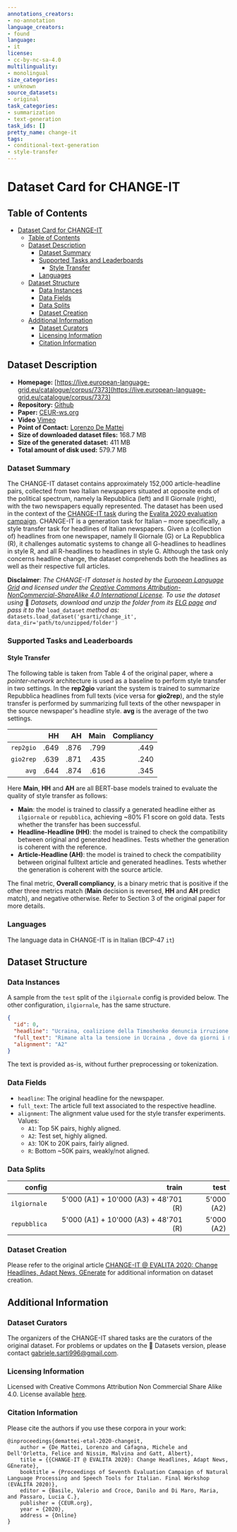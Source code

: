 ```yaml
---
annotations_creators:
- no-annotation
language_creators:
- found
language:
- it
license:
- cc-by-nc-sa-4.0
multilinguality:
- monolingual
size_categories:
- unknown
source_datasets:
- original
task_categories:
- summarization
- text-generation
task_ids: []
pretty_name: change-it
tags:
- conditional-text-generation
- style-transfer
---
```


# Dataset Card for CHANGE-IT

## Table of Contents

- [Dataset Card for CHANGE-IT](#dataset-card-for-change-it)
  - [Table of Contents](#table-of-contents)
  - [Dataset Description](#dataset-description)
    - [Dataset Summary](#dataset-summary)
    - [Supported Tasks and Leaderboards](#supported-tasks-and-leaderboards)
      - [Style Transfer](#style-transfer)
    - [Languages](#languages)
  - [Dataset Structure](#dataset-structure)
    - [Data Instances](#data-instances)
    - [Data Fields](#data-fields)
    - [Data Splits](#data-splits)
    - [Dataset Creation](#dataset-creation)
  - [Additional Information](#additional-information)
    - [Dataset Curators](#dataset-curators)
    - [Licensing Information](#licensing-information)
    - [Citation Information](#citation-information)

## Dataset Description

- **Homepage:** [https://live.european-language-grid.eu/catalogue/corpus/7373](https://live.european-language-grid.eu/catalogue/corpus/7373)
- **Repository:** [Github](https://github.com/michelecafagna26/CHANGE-IT)
- **Paper:** [CEUR-ws.org](http://ceur-ws.org/Vol-2765/paper169.pdf)
- **Video** [Vimeo](https://vimeo.com/484098874)
- **Point of Contact:** [Lorenzo De Mattei](lorenzo.demattei@gmail.com)
- **Size of downloaded dataset files:** 168.7 MB
- **Size of the generated dataset:** 411 MB
- **Total amount of disk used:** 579.7 MB

### Dataset Summary

The CHANGE-IT dataset contains approximately 152,000 article-headline pairs, collected from two Italian newspapers situated at opposite ends of the political spectrum, namely la Repubblica (left) and Il Giornale (right), with the two newspapers equally represented. The dataset has been used in the context 
of the [CHANGE-IT task](https://sites.google.com/view/change-it) during the [Evalita 2020 evaluation campaign](http://www.evalita.it/2020). CHANGE-IT is a generation task for Italian – more specifically, a style transfer task for headlines of Italian newspapers. Given a (collection of) headlines from one newspaper, namely Il Giornale (G) or La Repubblica (R), it challenges automatic systems to change all G-headlines to headlines in style R, and all R-headlines to headlines in style G. Although the task only concerns headline change, the dataset comprehends both the headlines as well as their respective full articles.

**Disclaimer**: *The CHANGE-IT dataset is hosted by the [European Language Grid](https://live.european-language-grid.eu/) and licensed under the [Creative Commons Attribution-NonCommercial-ShareAlike 4.0 International License](https://creativecommons.org/licenses/by-nc-sa/4.0/). To use the dataset using* 🤗 *Datasets, download and unzip the folder from its [ELG page](https://live.european-language-grid.eu/catalogue/corpus/7373) and pass it to the* `load_dataset` *method as:* `datasets.load_dataset('gsarti/change_it', data_dir='path/to/unzipped/folder')`

### Supported Tasks and Leaderboards

#### Style Transfer

The following table is taken from Table 4 of the original paper, where a *pointer-network* architecture is used as a baseline to perform style transfer in two settings. In the **rep2gio** variant the system is trained to summarize Repubblica headlines from full texts (vice versa for **gio2rep**), and the style transfer is performed by summarizing full texts of the other newspaper in the source newspaper's headline style. **avg** is the average of the two settings.

|         |  HH|  AH|Main|Compliancy|
|--------:|---:|---:|---:|---------:|
|`rep2gio`|.649|.876|.799|      .449|
|`gio2rep`|.639|.871|.435|      .240|
|    `avg`|.644|.874|.616|      .345|

Here **Main**, **HH** and **AH** are all BERT-base models trained to evaluate the quality of style transfer as follows:

- **Main**: the model is trained to classify a generated headline either as `ilgiornale` or `repubblica`, achieving ~80% F1 score on gold data. Tests whether the transfer has been successful.
- **Headline-Headline (HH)**: the model is trained to check the compatibility between original and generated headlines. Tests whether the generation is coherent with the reference.
- **Article-Headline (AH)**: the model is trained to check the compatibility between original fulltext article and generated headlines. Tests whether the generation is coherent with the source article.

The final metric, **Overall compliancy**, is a binary metric that is positive if the other three metrics match (**Main** decision is reversed, **HH** and **AH** predict match), and negative otherwise. Refer to Section 3 of the original paper for more details. 

### Languages

The language data in CHANGE-IT is in Italian (BCP-47 `it`)

## Dataset Structure

### Data Instances

A sample from the `test` split of the `ilgiornale` config is provided below. The other configuration, `ilgiornale`, has the same structure.

```json
{
  "id": 0,
  "headline": "Ucraina, coalizione della Timoshenko denuncia irruzione nella sede",
  "full_text": "Rimane alta la tensione in Ucraina , dove da giorni i manifestanti scendono in piazza per protestare contro la decisione del presidente Viktor Yanukovich, che ha deciso di congelare l'accordo di associazione con l'Unione Europea. Il momento è molto delicato. L'opposizione teme una repressione violenza della protesta, con le forze speciali che hanno costretto i manifestanti a Kiev ad allontanarsi dalla sede del governo, per ripiegare su piazza Indipendenza. Il leader d'opposizione Vitaly Klitschko ha invitato il presidente a non utilizzare la forza, se non vuole avere il sangue dei manifestanti sulle sue mani. Nel frattempo il presidente Yanukovich ha aperto alla possibilità di un dialogo, annunciando per domani un incontro con i suoi due predecessori, Leonid Kuchma e Viktor Yushchenko. Ieri un milioni di persone sono scese in piazza, scaduti i due giorni di ultimatum dati al governo per indire nuove elezioni, I manifestanti hanno rovesciato la grande statua di Lenin posta sul boulevard Shevchenko. Piazza Indipendenza (Maidan Nezalezhnosti) resta il punto più caldo della capitale. Qui sono state erette barricate davanti agli ingressi della metropolitana, nel tentativo di preparsi a un'azione della polizia, che al momento non ha però preso iniziative contro i dimostranti. In serata Batkivshcyna, la coalizione dell'ex premier Yulia Timoshenko , ha denunciato l'irruzione di almeno venti agenti della polizia antisommossa nel proprio quartier generale. Il portavoce della polizia, Olga Bilyk, ha smentito: \"Né la polizia di Kiev, né la Berkut - ha dichiarato - hanno condotto operazioni nella sede\".",
  "alignment": "A2"
}
```

The text is provided as-is, without further preprocessing or tokenization.

### Data Fields

- `headline`: The original headline for the newspaper.
- `full_text`: The article full text associated to the respective headline.
- `alignment`: The alignment value used for the style transfer experiments. Values:
  - `A1`: Top 5K pairs, highly aligned.
  - `A2`: Test set, highly aligned.
  - `A3`: 10K to 20K pairs, fairly aligned.
  - `R`: Bottom ~50K pairs, weakly/not aligned.

### Data Splits

|    config|                                 train|        test|
|---------:|-------------------------------------:|-----------:|
|`ilgiornale`|5'000 (A1) + 10'000 (A3) + 48'701 (R) | 5'000 (A2) |
|`repubblica`|5'000 (A1) + 10'000 (A3) + 48'701 (R) | 5'000 (A2) |

### Dataset Creation

Please refer to the original article [CHANGE-IT @ EVALITA 2020: Change Headlines, Adapt News, GEnerate](http://ceur-ws.org/Vol-2765/paper169.pdf) for additional information on dataset creation.

## Additional Information

### Dataset Curators

The organizers of the CHANGE-IT shared tasks are the curators of the original dataset. For problems or updates on the 🤗 Datasets version, please contact [gabriele.sarti996@gmail.com](mailto:gabriele.sarti996@gmail.com).

### Licensing Information

Licensed with Creative Commons Attribution Non Commercial Share Alike 4.0. License available [here](https://creativecommons.org/licenses/by-nc-sa/4.0/).

### Citation Information

Please cite the authors if you use these corpora in your work:

```
@inproceedings{demattei-etal-2020-changeit,
    author = {De Mattei, Lorenzo and Cafagna, Michele and Dell'Orletta, Felice and Nissim, Malvina and Gatt, Albert},
    title = {{CHANGE-IT @ EVALITA 2020}: Change Headlines, Adapt News, GEnerate},
    booktitle = {Proceedings of Seventh Evaluation Campaign of Natural Language Processing and Speech Tools for Italian. Final Workshop (EVALITA 2020)},
    editor = {Basile, Valerio and Croce, Danilo and Di Maro, Maria, and Passaro, Lucia C.},
    publisher = {CEUR.org},
    year = {2020},
    address = {Online}
}
